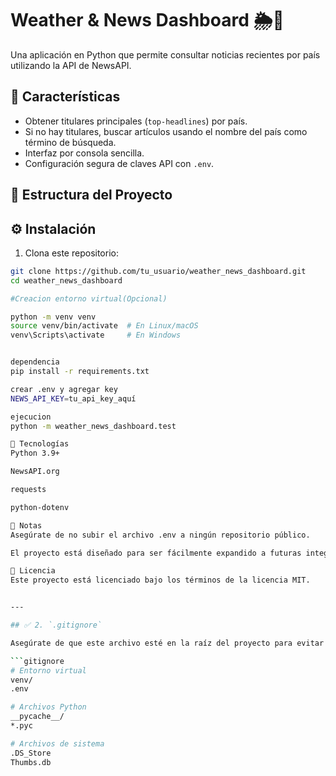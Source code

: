 # Weather & News Dashboard 🌦️📰

Una aplicación en Python que permite consultar noticias recientes por país utilizando la API de NewsAPI.

## 🚀 Características

- Obtener titulares principales (`top-headlines`) por país.
- Si no hay titulares, buscar artículos usando el nombre del país como término de búsqueda.
- Interfaz por consola sencilla.
- Configuración segura de claves API con `.env`.

## 📁 Estructura del Proyecto


## ⚙️ Instalación

1. Clona este repositorio:

```bash
git clone https://github.com/tu_usuario/weather_news_dashboard.git
cd weather_news_dashboard

#Creacion entorno virtual(Opcional)

python -m venv venv
source venv/bin/activate  # En Linux/macOS
venv\Scripts\activate     # En Windows


dependencia
pip install -r requirements.txt

crear .env y agregar key
NEWS_API_KEY=tu_api_key_aquí

ejecucion
python -m weather_news_dashboard.test

🧰 Tecnologías
Python 3.9+

NewsAPI.org

requests

python-dotenv

📌 Notas
Asegúrate de no subir el archivo .env a ningún repositorio público.

El proyecto está diseñado para ser fácilmente expandido a futuras integraciones como clima, exportación JSON o envío de reportes por correo.

📜 Licencia
Este proyecto está licenciado bajo los términos de la licencia MIT.


---

## ✅ 2. `.gitignore`

Asegúrate de que este archivo esté en la raíz del proyecto para evitar subir archivos no deseados:

```gitignore
# Entorno virtual
venv/
.env

# Archivos Python
__pycache__/
*.pyc

# Archivos de sistema
.DS_Store
Thumbs.db

